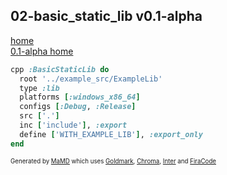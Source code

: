 ## 02-basic_static_lib v0.1-alpha
[home](../index.html)  
[0.1-alpha home](index.html)
```ruby
cpp :BasicStaticLib do
  root '../example_src/ExampleLib'
  type :lib
  platforms [:windows_x86_64]
  configs [:Debug, :Release]
  src ['.']
  inc ['include'], :export
  define ['WITH_EXAMPLE_LIB'], :export_only
end
```

<sub><sup>Generated by <a href="https://github.com/ishani/MaMD">MaMD</a> which uses <a href="https://github.com/yuin/goldmark">Goldmark</a>, <a href="https://github.com/alecthomas/chroma">Chroma</a>, <a href="https://rsms.me/inter">Inter</a> and <a href="https://github.com/tonsky/FiraCode">FiraCode</a></sup></sub>
